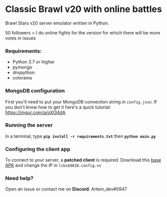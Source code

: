 # Classic Brawl v20 with online battles

Brawl Stars v20 server emulator written in Python.

50 followers = I do online fights for the version for which there will be more votes in issues

### Requirements:
- Python 3.7 or higher
- pymongo
- dnspython
- colorama

### MongoDB configuration
First you'll need to put your MongoDB connection string in `config.json`. If you don't know how to get it here's a quick tutorial: https://imgur.com/a/oXI34dA

### Running the server
In a terminal, type __`pip install -r requirements.txt`__ then __`python main.py`__

### Configuring the client app
To connect to your server, a **patched client** is required. 
Download this [base APK](https://drive.google.com/file/d/1GYtNvucblPgtsHanN8T2eAKXzGQFa5i6/view?usp=drivesdk) and change the IP in `libsb9838.config.so`

### Need help?
Open an issue or contact me on **Discord**: Artem_dev#0947
